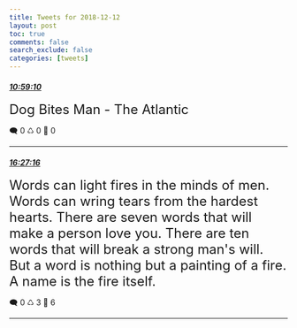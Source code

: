 ```yaml
---
title: Tweets for 2018-12-12
layout: post
toc: true
comments: false
search_exclude: false
categories: [tweets]
---
```



#### <a href = "https://twitter.com/deepfates/status/1072913766797336576">*10:59:10*</a>

<font size="5">Dog Bites Man - The Atlantic</font>



🗨️ 0 ♺ 0 🤍  0   

---
    
#### <a href = "https://twitter.com/deepfates/status/1072996337233219584">*16:27:16*</a>

<font size="5">Words can light fires in the minds of men. Words can wring tears from the hardest hearts. There are seven words that will make a person love you. There are ten words that will break a strong man's will. But a word is nothing but a painting of a fire. A name is the fire itself.</font>



🗨️ 0 ♺ 3 🤍  6   

---
    
            

